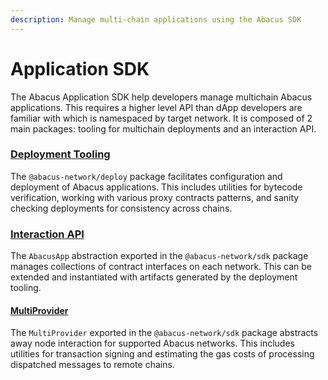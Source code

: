 ```yaml
---
description: Manage multi-chain applications using the Abacus SDK
---
```


# Application SDK

The Abacus Application SDK help developers manage multichain Abacus applications. This requires a higher level API than dApp developers are familiar with which is namespaced by target network. It is composed of 2 main packages: tooling for multichain deployments and an interaction API.

### [Deployment Tooling](deployment-tooling.md)

The `@abacus-network/deploy` package facilitates configuration and deployment of Abacus applications. This includes utilities for bytecode verification, working with various proxy contracts patterns, and sanity checking deployments for consistency across chains.

### [Interaction API](interaction-api.md)

The `AbacusApp` abstraction exported in the `@abacus-network/sdk` package manages collections of contract interfaces on each network. This can be extended and instantiated with artifacts generated by the deployment tooling.

#### [MultiProvider](multiprovider.md)

The `MultiProvider` exported in the `@abacus-network/sdk` package abstracts away node interaction for supported Abacus networks. This includes utilities for transaction signing and estimating the gas costs of processing dispatched messages to remote chains.&#x20;
